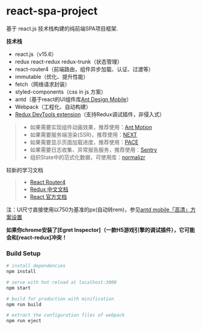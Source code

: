 # react-spa-project
基于 react.js 技术栈构建的纯前端SPA项目框架.

**技术栈**

- react.js（v15.6）
- redux react-redux redux-trunk（状态管理）
- react-router4（前端路由，组件异步加载、认证、过渡等）
- immutable（优化、提升性能）
- fetch（网络请求封装）
- styled-components（css in js 方案）
- antd（基于react的UI组件库[Ant Design Mobile](https://mobile.ant.design/index-cn)）
- Webpack（工程化、自动构建）
- [Redux DevTools extension](https://github.com/zalmoxisus/redux-devtools-extension)（支持Redux调试插件，非侵入式）

> * 如果需要实现组件动画效果，推荐使用：[Ant Motion](https://motion.ant.design) 
> * 如果需要服务端渲染(SSR)，推荐使用：[NEXT](https://github.com/zeit/next.js) 
> * 如果需要显示页面加载进度，推荐使用：[PACE](http://github.hubspot.com/pace/docs/welcome) 
> * 如果需要日志收集、异常报告服务，推荐使用：[Sentry](https://sentry.io) 
> * 组织State中的范式化数据，可使用库：[normalizr](https://github.com/paularmstrong/normalizr)

较新的学习文档
> - [React Router4](https://reacttraining.com/react-router/web/example/basic)
> - [Redux 中文文档](http://cn.redux.js.org/index.html)
> - [React 官方文档](https://facebook.github.io/react/docs/hello-world.html)

注：UI尺寸直接使用以750为基准的px(自动转rem)，参见[antd mobile「高清」方案设置](https://github.com/ant-design/ant-design-mobile/wiki/antd-mobile-0.8-%E4%BB%A5%E4%B8%8A%E7%89%88%E6%9C%AC%E3%80%8C%E9%AB%98%E6%B8%85%E3%80%8D%E6%96%B9%E6%A1%88%E8%AE%BE%E7%BD%AE) <br/>

**如果你chrome安装了[Egret Inspector]（一款H5游戏引擎的调试插件），它可能会和[react-redux]冲突！**

### Build Setup

``` bash
# install dependencies
npm install

# serve with hot reload at localhost:3000
npm start

# build for production with minification
npm run build

# extract the configuration files of webpack
npm run eject
```
